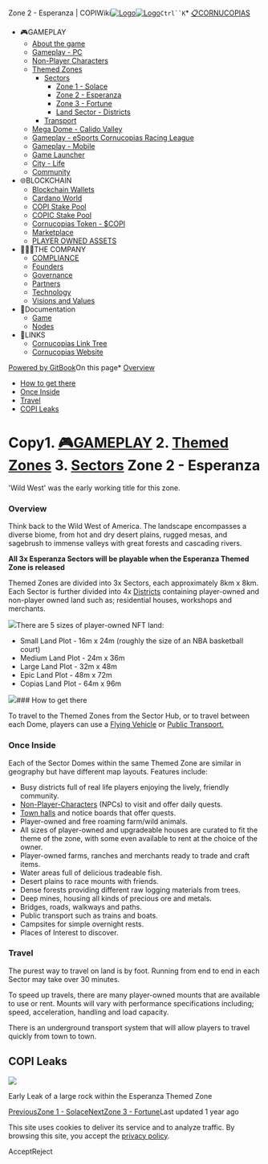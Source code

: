 Zone 2 - Esperanza | COPIWiki[![Logo](https://copiwiki.cornucopias.io/~gitbook/image?url=https%3A%2F%2F1762761122-files.gitbook.io%2F%7E%2Ffiles%2Fv0%2Fb%2Fgitbook-x-prod.appspot.com%2Fo%2Forganizations%252FVpfHHIHQI6ROs7kspCfa%252Fsites%252Fsite_dzbNR%252Flogo%252FxczoLfMLSrLZyl8UxDSg%252FCornucopias_Logo-White-Medium.png%3Falt%3Dmedia%26token%3Dcfef2e74-c264-4b9d-bc1c-d89788f5dc9c&width=260&dpr=4&quality=100&sign=ce383b9c&sv=2)![Logo](https://copiwiki.cornucopias.io/~gitbook/image?url=https%3A%2F%2F1762761122-files.gitbook.io%2F%7E%2Ffiles%2Fv0%2Fb%2Fgitbook-x-prod.appspot.com%2Fo%2Forganizations%252FVpfHHIHQI6ROs7kspCfa%252Fsites%252Fsite_dzbNR%252Flogo%252FxczoLfMLSrLZyl8UxDSg%252FCornucopias_Logo-White-Medium.png%3Falt%3Dmedia%26token%3Dcfef2e74-c264-4b9d-bc1c-d89788f5dc9c&width=260&dpr=4&quality=100&sign=ce383b9c&sv=2)](/)`Ctrl``K`* [📋CORNUCOPIAS](/)
* 🎮GAMEPLAY
	+ [About the game](/gameplay/about-the-game)
	+ [Gameplay - PC](/gameplay/gameplay-pc)
	+ [Non-Player Characters](/gameplay/non-player-characters)
	+ [Themed Zones](/gameplay/themed-zones)
		- [Sectors](/gameplay/themed-zones/sectors)
			* [Zone 1 - Solace](/gameplay/themed-zones/sectors/zone-1-solace)
			* [Zone 2 - Esperanza](/gameplay/themed-zones/sectors/zone-2-esperanza)
			* [Zone 3 - Fortune](/gameplay/themed-zones/sectors/zone-3-fortune)
			* [Land Sector - Districts](/gameplay/themed-zones/sectors/land-sector-districts)
		- [Transport](/gameplay/themed-zones/transport)
	+ [Mega Dome - Calido Valley](/gameplay/mega-dome-calido-valley)
	+ [Gameplay - eSports Cornucopias Racing League](/gameplay/gameplay-esports-cornucopias-racing-league)
	+ [Gameplay - Mobile](/gameplay/gameplay-mobile)
	+ [Game Launcher](/gameplay/game-launcher)
	+ [City - Life](/gameplay/city-life)
	+ [Community](/gameplay/community)
* 🌐BLOCKCHAIN
	+ [Blockchain Wallets](/blockchain/blockchain-wallets)
	+ [Cardano World](/blockchain/cardano-world)
	+ [COPI Stake Pool](/blockchain/copi-stake-pool)
	+ [COPIC Stake Pool](/blockchain/copic-stake-pool)
	+ [Cornucopias Token - $COPI](/blockchain/cornucopias-token-usdcopi)
	+ [Marketplace](/blockchain/marketplace)
	+ [PLAYER OWNED ASSETS](/blockchain/player-owned-assets)
* 🧑‍🤝‍🧑THE COMPANY
	+ [COMPLIANCE](/the-company/compliance)
	+ [Founders](/the-company/founders)
	+ [Governance](/the-company/governance)
	+ [Partners](/the-company/partners)
	+ [Technology](/the-company/technology)
	+ [Visions and Values](/the-company/visions-and-values)
* 📖Documentation
	+ [Game](/documentation/game)
	+ [Nodes](/documentation/nodes)
* 🔗LINKS
	+ [Cornucopias Link Tree](https://linktr.ee/cornucopias.game)
	+ [Cornucopias Website](https://www.cornucopias.io)

[Powered by GitBook](https://www.gitbook.com/?utm_source=content&utm_medium=trademark&utm_campaign=PQmCVki2WHg9QcW9pdrX)On this page* [Overview](#overview)
* [How to get there](#how-to-get-there)
* [Once Inside](#once-inside)
* [Travel](#travel)
* [COPI Leaks](#copi-leaks)

Copy1. [🎮GAMEPLAY](/gameplay)
2. [Themed Zones](/gameplay/themed-zones)
3. [Sectors](/gameplay/themed-zones/sectors)
Zone 2 - Esperanza
==================

'Wild West' was the early working title for this zone.

### Overview

Think back to the Wild West of America. The landscape encompasses a diverse biome, from hot and dry desert plains, rugged mesas, and sagebrush to immense valleys with great forests and cascading rivers.

**All 3x Esperanza Sectors will be playable when the Esperanza Themed Zone is released**

Themed Zones are divided into 3x Sectors, each approximately 8km x 8km. Each Sector is further divided into 4x [Districts](/gameplay/themed-zones/sectors/land-sector-districts) containing player-owned and non-player owned land such as; residential houses, workshops and merchants.

![](https://copiwiki.cornucopias.io/~gitbook/image?url=https%3A%2F%2F4046923609-files.gitbook.io%2F%7E%2Ffiles%2Fv0%2Fb%2Fgitbook-x-prod.appspot.com%2Fo%2Fspaces%252FPQmCVki2WHg9QcW9pdrX%252Fuploads%252FvF6bbFS1DXGRuQzSmINv%252Fesperanza.png%3Falt%3Dmedia%26token%3D648210fd-e59c-4998-a921-1506145d02e3&width=768&dpr=4&quality=100&sign=fa46cb30&sv=2)There are 5 sizes of player-owned NFT land:

* Small Land Plot - 16m x 24m (roughly the size of an NBA basketball court)
* Medium Land Plot - 24m x 36m
* Large Land Plot - 32m x 48m
* Epic Land Plot - 48m x 72m
* Copias Land Plot - 64m x 96m

![](https://copiwiki.cornucopias.io/~gitbook/image?url=https%3A%2F%2F4046923609-files.gitbook.io%2F%7E%2Ffiles%2Fv0%2Fb%2Fgitbook-x-prod.appspot.com%2Fo%2Fspaces%252FPQmCVki2WHg9QcW9pdrX%252Fuploads%252FXWx0eiJdcvp84VWR7be9%252FCopiCafe_Copias_Compare.jpg%3Falt%3Dmedia%26token%3Da72144d4-3c01-4ecd-85b9-ceeb21fb797c&width=768&dpr=4&quality=100&sign=3a4dfd7f&sv=2)### How to get there

To travel to the Themed Zones from the Sector Hub, or to travel between each Dome, players can use a [Flying Vehicle](/gameplay/themed-zones/transport/flying-vehicles) or [Public Transport.](/gameplay/themed-zones/transport/public-transport)

### Once Inside

Each of the Sector Domes within the same Themed Zone are similar in geography but have different map layouts. Features include:

* Busy districts full of real life players enjoying the lively, friendly community.
* [Non-Player-Characters](/gameplay/non-player-characters) (NPCs) to visit and offer daily quests.
* [Town halls](/gameplay/themed-zones/sectors/land-sector-districts/district-town-hall) and notice boards that offer quests.
* Player-owned and free roaming farm/wild animals.
* All sizes of player-owned and upgradeable houses are curated to fit the theme of the zone, with some even available to rent at the choice of the owner.
* Player-owned farms, ranches and merchants ready to trade and craft items.
* Water areas full of delicious tradeable fish.
* Desert plains to race mounts with friends.
* Dense forests providing different raw logging materials from trees.
* Deep mines, housing all kinds of precious ore and metals.
* Bridges, roads, walkways and paths.
* Public transport such as trains and boats.
* Campsites for simple overnight rests.
* Places of Interest to discover.

### **Travel**

The purest way to travel on land is by foot. Running from end to end in each Sector may take over 30 minutes.

To speed up travels, there are many player-owned mounts that are available to use or rent. Mounts will vary with performance specifications including; speed, acceleration, handling and load capacity. 

There is an underground transport system that will allow players to travel quickly from town to town.

COPI Leaks
----------

![](https://copiwiki.cornucopias.io/~gitbook/image?url=https%3A%2F%2F4046923609-files.gitbook.io%2F%7E%2Ffiles%2Fv0%2Fb%2Fgitbook-x-prod.appspot.com%2Fo%2Fspaces%252FPQmCVki2WHg9QcW9pdrX%252Fuploads%252FFRH7cjXKXKdvSkciGHui%252Fimage.png%3Falt%3Dmedia%26token%3Ddfd05cfd-c9c4-4f85-80d8-619fb7f7b5b4&width=768&dpr=4&quality=100&sign=8708c748&sv=2)

Early Leak of a large rock within the Esperanza Themed Zone

[PreviousZone 1 - Solace](/gameplay/themed-zones/sectors/zone-1-solace)[NextZone 3 - Fortune](/gameplay/themed-zones/sectors/zone-3-fortune)Last updated 1 year ago

This site uses cookies to deliver its service and to analyze traffic. By browsing this site, you accept the [privacy policy](https://www.cornucopias.io/privacy-policy).

AcceptReject